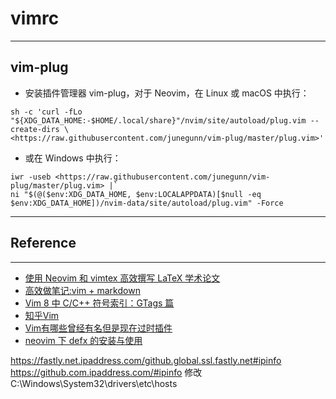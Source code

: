 # vimrc

---
## vim-plug

* 安装插件管理器 vim-plug，对于 Neovim，在 Linux 或 macOS 中执行：

```
sh -c 'curl -fLo "${XDG_DATA_HOME:-$HOME/.local/share}"/nvim/site/autoload/plug.vim --create-dirs \
<https://raw.githubusercontent.com/junegunn/vim-plug/master/plug.vim>'
```

* 或在 Windows 中执行：

```
iwr -useb <https://raw.githubusercontent.com/junegunn/vim-plug/master/plug.vim> |`
ni "$(@($env:XDG_DATA_HOME, $env:LOCALAPPDATA)[$null -eq $env:XDG_DATA_HOME])/nvim-data/site/autoload/plug.vim" -Force
```

---
## Reference

---
* [使用 Neovim 和 vimtex 高效撰写 LaTeX 学术论文](https://sspai.com/post/64080)
* [高效做笔记:vim + markdown](https://zhuanlan.zhihu.com/p/84773275)
* [Vim 8 中 C/C++ 符号索引：GTags 篇](https://zhuanlan.zhihu.com/p/36279445)
* [知乎Vim](https://www.zhihu.com/column/vimrc)
* [Vim有哪些曾经有名但是现在过时插件](https://www.zhihu.com/question/31934850)
* [neovim 下 defx 的安装与使用](https://learnku.com/articles/34885)

https://fastly.net.ipaddress.com/github.global.ssl.fastly.net#ipinfo
https://github.com.ipaddress.com/#ipinfo
修改C:\Windows\System32\drivers\etc\hosts

